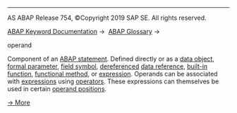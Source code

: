   

* * *

AS ABAP Release 754, ©Copyright 2019 SAP SE. All rights reserved.

[ABAP Keyword Documentation](javascript:call_link\('abenabap.htm'\)) →  [ABAP Glossary](javascript:call_link\('abenabap_glossary.htm'\)) → 

operand

Component of an [ABAP statement](javascript:call_link\('abenabap_statement_glosry.htm'\) "Glossary Entry"). Defined directly or as a [data object](javascript:call_link\('abendata_object_glosry.htm'\) "Glossary Entry"), [formal parameter](javascript:call_link\('abenformal_parameter_glosry.htm'\) "Glossary Entry"), [field symbol](javascript:call_link\('abenfield_symbol_glosry.htm'\) "Glossary Entry"), [dereferenced](javascript:call_link\('abendereferencing_operat_glosry.htm'\) "Glossary Entry") [data reference](javascript:call_link\('abendata_reference_glosry.htm'\) "Glossary Entry"), [built-in function](javascript:call_link\('abenpredefined_function_glosry.htm'\) "Glossary Entry"), [functional method](javascript:call_link\('abenfunctional_method_glosry.htm'\) "Glossary Entry"), or [expression](javascript:call_link\('abenexpression_glosry.htm'\) "Glossary Entry"). Operands can be associated with [expressions](javascript:call_link\('abenexpression_glosry.htm'\) "Glossary Entry") using [operators](javascript:call_link\('abenoperator_glosry.htm'\) "Glossary Entry"). These expressions can themselves be used in certain [operand positions](javascript:call_link\('abenoperand_position_glosry.htm'\) "Glossary Entry").

[→ More](javascript:call_link\('abenoperands.htm'\))